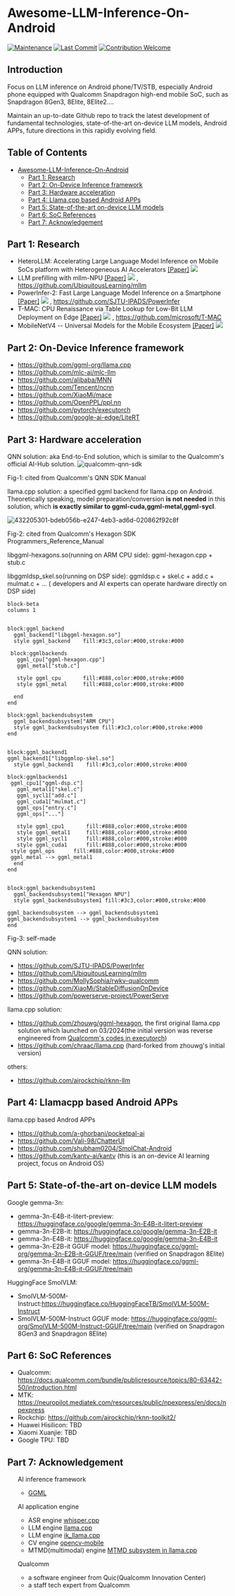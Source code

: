 # Awesome-LLM-Inference-On-Android

[![Maintenance](https://img.shields.io/badge/Maintained%3F-yes-green.svg)](https://github.com/zhouwg/Awesome-LLM-Inference-On-Android)
[![Last Commit](https://img.shields.io/github/last-commit/zhouwg/Awesome-LLM-Inference-On-Android)](https://github.com/zhouwg/Awesome-LLM-Inference-On-Android)
[![Contribution Welcome](https://img.shields.io/badge/Contributions-welcome-blue)]()


##  Introduction

Focus on LLM inference on Android phone/TV/STB, especially Android phone equipped with Qualcomm Snapdragon high-end mobile SoC, such as Snapdragon 8Gen3, 8Elite, 8Elite2....

Maintain an up-to-date Github repo to track the latest development of fundamental technologies, state-of-the-art on-device LLM models, Android APPs, future directions in this rapidly evolving field.


##  Table of Contents

- [Awesome-LLM-Inference-On-Android](#awesome-llm-inference-on-android)
  - [Part 1: Research](#part-1-research)
  - [Part 2: On-Device Inference framework](#part-2-on-device-inference-framework)
  - [Part 3: Hardware acceleration](#part-3-hardware-acceleration)
  - [Part 4: Llama.cpp based Android APPs](#part-4-llamacpp-based-android-apps)
  - [Part 5: State-of-the-art on-device LLM models](#part-5-state-of-the-art-on-device-llm-models)
  - [Part 6: SoC References](#part-6-soc-references)
  - [Part 7: Acknowledgement](#part-7-acknowledgement)


## Part 1: Research
* HeteroLLM: Accelerating Large Language Model Inference on Mobile SoCs platform with Heterogeneous AI Accelerators  [[Paper]](https://arxiv.org/abs/2501.14794) ![](https://img.shields.io/badge/arXiv-2025.01-red)
* LLM prefilling with mllm-NPU [[Paper]](https://arxiv.org/abs/2407.05858v1) ![](https://img.shields.io/badge/arXiv-2024.07-red) , https://github.com/UbiquitousLearning/mllm
* PowerInfer-2: Fast Large Language Model Inference on a Smartphone  [[Paper]](https://arxiv.org/abs/2406.06282) ![](https://img.shields.io/badge/arXiv-2024.06-red) , https://github.com/SJTU-IPADS/PowerInfer
* T-MAC: CPU Renaissance via Table Lookup for Low-Bit LLM Deployment on Edge  [[Paper]](https://arxiv.org/abs/2407.00088v1) ![](https://img.shields.io/badge/arXiv-2024.06-red) , https://github.com/microsoft/T-MAC
* MobileNetV4 -- Universal Models for the Mobile Ecosystem  [[Paper]](https://arxiv.org/abs/2404.10518) ![](https://img.shields.io/badge/arXiv-2024.04-red)

## Part 2: On-Device Inference framework

* https://github.com/ggml-org/llama.cpp
* https://github.com/mlc-ai/mlc-llm
* https://github.com/alibaba/MNN
* https://github.com/Tencent/ncnn
* https://github.com/XiaoMi/mace
* https://github.com/OpenPPL/ppl.nn
* https://github.com/pytorch/executorch
* https://github.com/google-ai-edge/LiteRT

## Part 3: Hardware acceleration

QNN solution: aka End-to-End solution, which is similar to the Qualcomm's official AI-Hub solution.
![qualcomm-qnn-sdk](https://github.com/user-attachments/assets/35994005-a643-42be-950c-4eff9f57daba)

Fig-1: cited from Qualcomm's QNN SDK Manual

llama.cpp solution: a specified ggml backend for llama.cpp on Android. Theoretically speaking, model preparation/conversion **is not needed** in this solution, which **is exactly similar to  ggml-cuda,ggml-metal,ggml-sycl**.

![432205301-bdeb056b-e247-4eb3-ad6d-020862f92c8f](https://github.com/user-attachments/assets/99ba7a8d-1078-4167-857d-da4898f99aa8)

Fig-2: cited from Qualcomm's Hexagon SDK Programmers_Reference_Manual

libggml-hexagons.so(running on ARM CPU side):  ggml-hexagon.cpp + stub.c

libggmldsp_skel.so(running on DSP side): ggmldsp.c + skel.c + add.c + mulmat.c + ... ( developers and AI experts can operate hardware directly on DSP side)

```mermaid
block-beta
columns 1


block:ggml_backend
  ggml_backend["libggml-hexagon.so"]
  style ggml_backend    fill:#3c3,color:#000,stroke:#000

 block:ggmlbackends
   ggml_cpu["ggml-hexagon.cpp"]
   ggml_metal["stub.c"]
   
   style ggml_cpu       fill:#888,color:#000,stroke:#000
   style ggml_metal     fill:#888,color:#000,stroke:#000

  end
end

block:ggml_backendsubsystem
  ggml_backendsubsystem["ARM CPU"]
  style ggml_backendsubsystem fill:#3c3,color:#000,stroke:#000
end


block:ggml_backend1
ggml_backend1["libggmlop-skel.so"]
  style ggml_backend1    fill:#3c3,color:#000,stroke:#000

block:ggmlbackends1
 ggml_cpu1["ggml-dsp.c"]
   ggml_metal1["skel.c"]
   ggml_sycl1["add.c"]
   ggml_cuda1["mulmat.c"]
   ggml_ops["entry.c"]
   ggml_ops["..."]

   style ggml_cpu1       fill:#888,color:#000,stroke:#000
   style ggml_metal1     fill:#888,color:#000,stroke:#000
   style ggml_sycl1      fill:#888,color:#000,stroke:#000
   style ggml_cuda1      fill:#888,color:#000,stroke:#000
 style ggml_ops      fill:#888,color:#000,stroke:#000
 ggml_metal --> ggml_metal1
  end
end


block:ggml_backendsubsystem1
  ggml_backendsubsystem1["Hexagon NPU"]
  style ggml_backendsubsystem1 fill:#3c3,color:#000,stroke:#000

ggml_backendsubsystem --> ggml_backendsubsystem1
ggml_backendsubsystem1 --> ggml_backendsubsystem
end

```
Fig-3: self-made

QNN solution:
  - https://github.com/SJTU-IPADS/PowerInfer
  - https://github.com/UbiquitousLearning/mllm
  - https://github.com/MollySophia/rwkv-qualcomm
  - https://github.com/XiaoMi/StableDiffusionOnDevice
  - https://github.com/powerserve-project/PowerServe

llama.cpp solution:
  - https://github.com/zhouwg/ggml-hexagon, the first original llama.cpp solution which launched on 03/2024(the initial version was reverse engineered from [Qualcomm's codes in executorch](https://github.com/pytorch/executorch/tree/main/backends/qualcomm))
  - https://github.com/chraac/llama.cpp (hard-forked from zhouwg's initial version)

others:
  - https://github.com/airockchip/rknn-llm

## Part 4: Llamacpp based Android APPs
llama.cpp based Androd APPs
* https://github.com/a-ghorbani/pocketpal-ai
* https://github.com/Vali-98/ChatterUI
* https://github.com/shubham0204/SmolChat-Android
* https://github.com/kantv-ai/kantv (this is an on-device AI learning project, focus on Android OS)

## Part 5: State-of-the-art on-device LLM models

Google gemma-3n:
* gemma-3n-E4B-it-litert-preview: https://huggingface.co/google/gemma-3n-E4B-it-litert-preview
* gemma-3n-E2B-it: https://huggingface.co/google/gemma-3n-E2B-it
* gemma-3n-E4B-it: https://huggingface.co/google/gemma-3n-E4B-it
* gemma-3n-E2B-it GGUF model: https://huggingface.co/ggml-org/gemma-3n-E2B-it-GGUF/tree/main (verified on Snapdragon 8Elite)
* gemma-3n-E4B-it GGUF model: https://huggingface.co/ggml-org/gemma-3n-E4B-it-GGUF/tree/main

HuggingFace SmolVLM:
* SmolVLM-500M-Instruct:https://huggingface.co/HuggingFaceTB/SmolVLM-500M-Instruct
* SmolVLM-500M-Instruct GGUF mode: https://huggingface.co/ggml-org/SmolVLM-500M-Instruct-GGUF/tree/main (verified on Snapdragon 8Gen3 and Snapdragon 8Elite)

## Part 6: SoC References
* Qualcomm: https://docs.qualcomm.com/bundle/publicresource/topics/80-63442-50/introduction.html
* MTK: https://neuropilot.mediatek.com/resources/public/npexpress/en/docs/npexpress
* Rockchip: https://github.com/airockchip/rknn-toolkit2/
* Huawei Hisilicon: TBD
* Xiaomi Xuanjie: TBD
* Google TPU: TBD

## Part 7: Acknowledgement

 <ul>AI inference framework

   <ul>
  <li>
   <a href="https://github.com/ggml-org/ggml">GGML</a>
   </li>


  </ul>

  </ul>

 <ul>AI application engine

  <ul>
  <li>
   ASR engine <a href="https://github.com/ggml-org/whisper.cpp">whisper.cpp</a>
  </li>

   <li>
  LLM engine <a href="https://github.com/ggml-org/llama.cpp">llama.cpp</a>
  </li>

  <li>
   LLM engine <a href="https://github.com/ikawrakow/ik_llama.cpp">ik_llama.cpp</a>
  </li>

  <li>
   CV engine <a href="https://github.com/nihui/opencv-mobile">opencv-mobile</a>
  </li>

  <li>
   MTMD(multimodal) engine <a href="https://github.com/ggml-org/llama.cpp/blob/master/tools/mtmd/README.md">MTMD subsystem in llama.cpp</a>
  </li>

  </ul>

  </ul>

  <ul>Qualcomm
  <ul>
<li>a software engineer from Quic(Qualcomm Innovation Center)</li>
<li>a staff tech expert from Qualcomm</li>
  </ul>
</ul>
